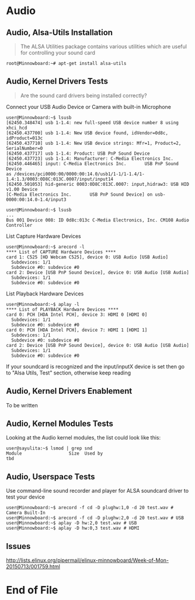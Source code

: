 # Audio

## Audio, Alsa-Utils Installation
> The ALSA Utilities package contains various utilities which are useful for controlling your sound card

    root@Minnowboard:~# apt-get install alsa-utils

## Audio, Kernel Drivers Tests
> Are the sound card drivers being installed correctly? 

Connect your USB Audio Device or Camera with built-in Microphone

    user@Minnowboard:~$ lsusb
    [62450.348474] usb 1-1.4: new full-speed USB device number 8 using xhci_hcd
    [62450.437700] usb 1-1.4: New USB device found, idVendor=0d8c, idProduct=013c
    [62450.437710] usb 1-1.4: New USB device strings: Mfr=1, Product=2, SerialNumber=0
    [62450.437717] usb 1-1.4: Product: USB PnP Sound Device
    [62450.437723] usb 1-1.4: Manufacturer: C-Media Electronics Inc.      
    [62450.446465] input: C-Media Electronics Inc.       USB PnP Sound Device
    as /devices/pci0000:00/0000:00:14.0/usb1/1-1/1-1.4/1-1.4:1.3/0003:0D8C:013C.0007/input/input14
    [62450.501053] hid-generic 0003:0D8C:013C.0007: input,hidraw3: USB HID v1.00 Device
    [C-Media Electronics Inc.       USB PnP Sound Device] on usb-0000:00:14.0-1.4/input3
    
    user@Minnowboard:~$ lsusb
    ...
    Bus 001 Device 008: ID 0d8c:013c C-Media Electronics, Inc. CM108 Audio Controller

List Capture Hardware Devices 

    user@Minnowboard:~$ arecord -l
    **** List of CAPTURE Hardware Devices ****
    card 1: C525 [HD Webcam C525], device 0: USB Audio [USB Audio]
      Subdevices: 1/1
      Subdevice #0: subdevice #0
    card 2: Device [USB PnP Sound Device], device 0: USB Audio [USB Audio]
      Subdevices: 1/1
      Subdevice #0: subdevice #0

List Playback Hardware Devices

    user@Minnowboard:~$ aplay -l
    **** List of PLAYBACK Hardware Devices ****
    card 0: PCH [HDA Intel PCH], device 3: HDMI 0 [HDMI 0]
      Subdevices: 1/1
      Subdevice #0: subdevice #0
    card 0: PCH [HDA Intel PCH], device 7: HDMI 1 [HDMI 1]
      Subdevices: 1/1
      Subdevice #0: subdevice #0
    card 2: Device [USB PnP Sound Device], device 0: USB Audio [USB Audio]
      Subdevices: 1/1
      Subdevice #0: subdevice #0

If your soundcard is recognized and the input/inputX device is set then go to "Alsa Utils, Test" section, otherwise keep reading

## Audio, Kernel Drivers Enablement

To be written

## Audio, Kernel Modules Tests

Looking at the Audio kernel modules, the list could look like this:

    user@sayulita:~$ lsmod | grep snd
    Module                  Size  Used by
    tbd

## Audio, Userspace Tests

Use command-line sound recorder and player for ALSA soundcard driver to test your device

    user@Minnowboard:~$ arecord -f cd -D plughw:1,0 -d 20 test.wav # Camera Built-In
    user@Minnowboard:~$ arecord -f cd -D plughw:2,0 -d 20 test.wav # USB
    user@Minnowboard:~$ aplay -D hw:2,0 test.wav # USB
    user@Minnowboard:~$ aplay -D hw:0,3 test.wav # HDMI
    
## Issues

http://lists.elinux.org/pipermail/elinux-minnowboard/Week-of-Mon-20150713/001759.html

# End of File

